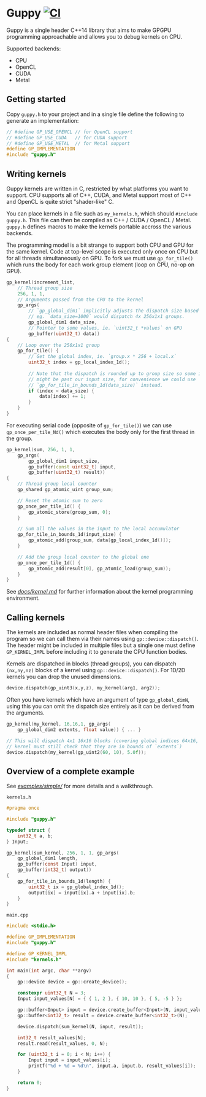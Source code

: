 # Guppy [![CI](https://github.com/bqqbarbhg/guppy/actions/workflows/ci.yml/badge.svg)](https://github.com/bqqbarbhg/guppy/actions/workflows/ci.yml)

Guppy is a single header C++14 library that aims to make GPGPU programming
approachable and allows you to debug kernels on CPU.

Supported backends:

- CPU
- OpenCL
- CUDA
- Metal

## Getting started

Copy `guppy.h` to your project and in a single file define the following to
generate an implementation:

```c
// #define GP_USE_OPENCL // for OpenCL support
// #define GP_USE_CUDA   // for CUDA support
// #define GP_USE_METAL  // for Metal support
#define GP_IMPLEMENTATION
#include "guppy.h"
```

## Writing kernels

Guppy kernels are written in C, restricted by what platforms you want to support.
CPU supports all of C++, CUDA, and Metal support most of C++ and OpenCL is quite
strict "shader-like" C.

You can place kernels in a file such as `my_kernels.h`, which should `#include`
`guppy.h`. This file can then be compiled as C++ / CUDA / OpenCL / Metal.
`guppy.h` defines macros to make the kernels portable accross the various
backends.

The programming model is a bit strange to support both CPU and GPU for the same
kernel. Code at top-level scope is executed only once on CPU but for all threads
simultaneously on GPU. To fork we must use `gp_for_tile()` which runs the body
for each work group element (loop on CPU, no-op on GPU).

```cpp
gp_kernel(increment_list,
    // Thread group size
    256, 1, 1,
    // Arguments passed from the CPU to the kernel
    gp_args(
        // `gp_global_dim1` implicitly adjusts the dispatch size based on this,
        // eg. `data_size=1000` would dispatch 4x 256x1x1 groups.
        gp_global_dim1 data_size,
        // Pointer to some values, ie. `uint32_t *values` on GPU
        gp_buffer(uint32_t) data))
{
    // Loop over the 256x1x1 group
    gp_for_tile() {
        // Get the global index, ie. `group.x * 256 + local.x`
        uint32_t index = gp_local_index_1d();
        
        // Note that the dispatch is rounded up to group size so some indices
        // might be past our input size, for convenience we could use
        // `gp_for_tile_in_bounds_1d(data_size)` instead.
        if (index < data_size) {
            data[index] += 1;
        }
    }
}
```

For executing serial code (opposite of `gp_for_tile()`) we can use
`gp_once_per_tile_Nd()` which executes the body only for the first thread in the
group.

```cpp
gp_kernel(sum, 256, 1, 1,
    gp_args(
        gp_global_dim1 input_size,
        gp_buffer(const uint32_t) input,
        gp_buffer(uint32_t) result))
{
    // Thread group local counter
    gp_shared gp_atomic_uint group_sum;

    // Reset the atomic sum to zero
    gp_once_per_tile_1d() {
        gp_atomic_store(group_sum, 0);
    }

    // Sum all the values in the input to the local accumulator
    gp_for_tile_in_bounds_1d(input_size) {
        gp_atomic_add(group_sum, data[gp_local_index_1d()]);
    }

    // Add the group local counter to the global one
    gp_once_per_tile_1d() {
        gp_atomic_add(result[0], gp_atomic_load(group_sum));
    }
}
```

See [*docs/kernel.md*](docs/kernel.md) for further information about the kernel
programming environment.

## Calling kernels

The kernels are included as normal header files when compiling the program so
we can call them via their names using `gp::device::dispatch()`. The header
might be included in multiple files but a single one must define `GP_KERNEL_IMPL`
before including it to generate the CPU function bodies.

Kernels are dispatched in blocks (thread groups), you can dispatch `(nx,ny,nz)`
blocks of a kernel using `gp::device::dispatch()`. For 1D/2D kernels you can
drop the unused dimensions.

```cpp
device.dispatch(gp_uint3(x,y,z), my_kernel(arg1, arg2));
```

Often you have kernels which have an argument of type `gp_global_dimN`, using
this you can omit the dispatch size entirely as it can be derived from the
arguments.

```cpp
gp_kernel(my_kernel, 16,16,1, gp_args(
    gp_global_dim2 extents, float value)) { ... }

// This will dispatch 4x1 16x16 blocks (covering global indices 64x16, the
// kernel must still check that they are in bounds of `extents`)
device.dispatch(my_kernel(gp_uint2(60, 10), 5.0f));
```

## Overview of a complete example

See [*examples/simple/*](/examples/simple/) for more details and a walkthrough.

`kernels.h`

```c
#pragma once

#include "guppy.h"

typedef struct {
    int32_t a, b;
} Input;

gp_kernel(sum_kernel, 256, 1, 1, gp_args(
    gp_global_dim1 length,
    gp_buffer(const Input) input,
    gp_buffer(int32_t) output))
{
    gp_for_tile_in_bounds_1d(length) {
        uint32_t ix = gp_global_index_1d();
        output[ix] = input[ix].a + input[ix].b;
    }
}
```

`main.cpp` 

```cpp
#include <stdio.h>

#define GP_IMPLEMENTATION
#include "guppy.h"

#define GP_KERNEL_IMPL
#include "kernels.h"

int main(int argc, char **argv)
{
    gp::device device = gp::create_device();

    constexpr uint32_t N = 3;
    Input input_values[N] = { { 1, 2 }, { 10, 10 }, { 5, -5 } };

    gp::buffer<Input> input = device.create_buffer<Input>(N, input_values);
    gp::buffer<int32_t> result = device.create_buffer<int32_t>(N);

    device.dispatch(sum_kernel(N, input, result));

    int32_t result_values[N];
    result.read(result_values, 0, N);

    for (uint32_t i = 0; i < N; i++) {
        Input input = input_values[i];
        printf("%d + %d = %d\n", input.a, input.b, result_values[i]);
    }

    return 0;
}
```

